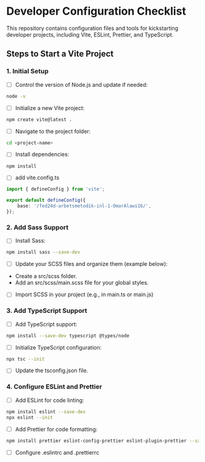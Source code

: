 # Developer Configuration Checklist

This repository contains configuration files and tools for kickstarting developer projects, including Vite, ESLint, Prettier, and TypeScript.

## Steps to Start a Vite Project

### 1. Initial Setup
- [ ] Control the version of Node.js and update if needed:
```bash
node -v
```  
- [ ] Initialize a new Vite project:
```bash
npm create vite@latest .
```

- [ ]  Navigate to the project folder:
```bash
cd <project-name>
```
   
- [ ]  Install dependencies:
```bash
npm install
```

- [ ] add vite.config.ts
```typescript
import { defineConfig } from 'vite';

export default defineConfig({
    base: '/fed24d-arbetsmetodik-inl-1-OmarAlawi16/',
});
```

### 2. Add Sass Support
- [ ] Install Sass:
```bash
npm install sass --save-dev
```

- [ ] Update your SCSS files and organize them (example below):
 - Create a src/scss folder.
 - Add an src/scss/main.scss file for your global styles.

- [ ] Import SCSS in your project (e.g., in main.ts or main.js)

### 3. Add TypeScript Support
- [ ]  Add TypeScript support:
```bash
npm install --save-dev typescript @types/node
```

- [ ] Initialize TypeScript configuration:
```bash
npx tsc --init
```

- [ ] Update the tsconfig.json file.

### 4. Configure ESLint and Prettier

- [ ] Add ESLint for code linting:
```bash
npm install eslint --save-dev
npx eslint --init
```

- [ ]  Add Prettier for code formatting:
```bash
npm install prettier eslint-config-prettier eslint-plugin-prettier --save-dev
```

- [ ] Configure .eslintrc and .prettierrc
